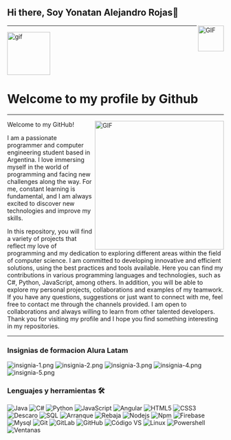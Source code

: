 ### <h2>Hi there, Soy Yonatan Alejandro Rojas👋</h2>
<img align="right" alt="GIF" height="60" src="https://media.giphy.com/media/du3J3cXyzhj75IOgvA/giphy.gif"/>
<hr>
<img align="rigth" margin="50px 100px" alt="gif" src="https://acegif.com/wp-content/uploads/funny-anime-gif-14.gif" width="100px" heigth="100px" border-radius="10px">
<h1>Welcome to my profile by Github</h1>
<hr>
<img align="right" alt="GIF" src="https://i.pinimg.com/originals/39/82/8c/39828c7dab661d0a305b43744dd9745e.gif" width="300px" height="300px">

Welcome to my GitHub!

I am a passionate programmer and computer engineering student based in Argentina. I love immersing myself in the world of programming and facing new challenges along the way. For me, constant learning is fundamental, and I am always excited to discover new technologies and improve my skills.

In this repository, you will find a variety of projects that reflect my love of programming and my dedication to exploring different areas within the field of computer science. I am committed to developing innovative and efficient solutions, using the best practices and tools available. 
Here you can find my contributions in various programming languages and technologies, such as C#, Python, JavaScript, among others. In addition, you will be able to explore my personal projects, collaborations and examples of my teamwork. If you have any questions, suggestions or just want to connect with me, feel free to contact me through the channels provided. 
I am open to collaborations and always willing to learn from other talented developers. Thank you for visiting my profile and I hope you find something interesting in my repositories. 
<hr>

### Insignias de formacion Alura Latam

![insignia-1.png](https://i.postimg.cc/Pq7Sn3QR/insignia-1.png)
![insignia-2.png](https://i.postimg.cc/nzPb5GXF/insignia-2.png)
![insignia-3.png](https://i.postimg.cc/YCdHY7tL/insignia-3.png)
![insignia-4.png](https://i.postimg.cc/1t62C11H/insignia-4.png)
![insignia-5.png](https://i.postimg.cc/tJkrwXSh/insignia-5.png)

###  Lenguajes y herramientas 🛠

![ Java ](http://img.shields.io/badge/-Java-5B4638?style=flat-square&logo=JAVA&logoColor=ffffff)
![ C# ](https://img.shields.io/badge/-C%23-blue)
![ Python ](http://img.shields.io/badge/-Python-3776AB?style=flat-square&logo=python&logoColor=ffffff)
![ JavaScript ](https://img.shields.io/badge/-JavaScript-%23F7DF1C?style=flat-square&logo=javascript&logoColor=000000&labelColor=%23F7DF1C&color=%23FFCE5A)
![ Angular ](https://img.shields.io/badge/-Angular-CC2927?style=flat-square&logo=angular&logoColor=ffffff)
![ HTML5 ](https://img.shields.io/badge/-HTML5-%23E44D27?style=flat-square&logo=html5&logoColor=ffffff)
![ CSS3 ](https://img.shields.io/badge/-CSS3-%231572B6?style=flat-square&logo=css3)
![ Descaro ](https://img.shields.io/badge/-Sass-%23CC6699?style=flat-square&logo=sass&logoColor=ffffff)
![ SQL ](http://img.shields.io/badge/-SQL-5391FE?style=flat-square&logo=sql&logoColor=ffffff)
![ Arranque ](https://img.shields.io/badge/-Bootstrap-563D7C?style=flat-square&logo=Bootstrap)
![ Rebaja ](https://img.shields.io/badge/-Markdown-000000?style=flat-square&logo=markdown)
![ Nodejs ](https://img.shields.io/badge/-Nodejs-339933?style=flat-square&logo=Node.js&logoColor=ffffff)
![ Npm ](https://img.shields.io/badge/-npm-CB3837?style=flat-square&logo=npm)
![ Firebase ](https://img.shields.io/badge/-Firebase-FFCA28?style=flat-square&logo=firebase&logoColor=ffffff)
![ Mysql ](https://img.shields.io/badge/-MYSQL-CC2927?style=flat-square&logo=mysql&logoColor=ffffff)
![ Git ](https://img.shields.io/badge/-Git-%23F05032?style=flat-square&logo=git&logoColor=%23ffffff)
![ GitLab ](https://img.shields.io/badge/-GitLab-FCA121?style=flat-square&logo=gitlab)
![ GitHub ](https://img.shields.io/badge/-GitHub-181717?style=flat-square&logo=github)
![ Código VS ](http://img.shields.io/badge/-VS%20Code-007ACC?style=flat-square&logo=visual-studio-code&logoColor=ffffff)
![ Linux ](https://img.shields.io/badge/-Linux-CC2927?style=flat-square&logo=linux&logoColor=ffffff)
![ Powershell ](http://img.shields.io/badge/-Powershell-5391FE?style=flat-square&logo=powershell&logoColor=ffffff)
![ Ventanas ](http://img.shields.io/badge/-Windows-0078D6?style=flat-square&logo=windows&logoColor=ffffff)

